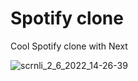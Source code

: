 # Spotify clone

Cool Spotify clone with Next

![scrnli_2_6_2022_14-26-39](https://user-images.githubusercontent.com/65649227/171629472-31409799-c158-4997-9634-559c2b57c6fd.png)
